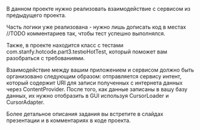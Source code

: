 В данном проекте нужно реализовать взаимодействие с сервисом из предыдущего проекта.

Часть логики уже реализована - нужно лишь дописать код в местах //TODO комментариев так, чтобы тест успешно выполнялся.

Также, в проекте находится класс с тестами com.stanfy.hotcode.part3.testюHotTest, который поможет вам разобраться с требованиями.

Взаимодействие между вашим приложением и сервисом должно быть организовано следующим образом: отправляется сервису интент, который содержит URI для записи полученных с интернета данных через ContentProvider. После того, как данные записаны в вашу базу данных, их нужно отобразить в GUI используя CursorLoader и CursorAdapter.

Более детальное описания задания вы встретите в слайдах презентации и в комментариях в коде проекта.
